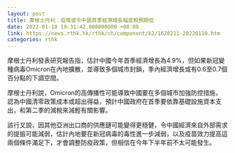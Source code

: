 ```yaml
---
layout: post
title: 摩根士丹利：疫情或令中國首季經濟增長幅度較預期低
date: 2022-01-10 19:31:42.000000000 +08:00
link: https://news.rthk.hk/rthk/ch/component/k2/1628211-20220110.htm
categories: rthk
---
```


摩根士丹利發表研究報告指，估計中國今年首季經濟增長為4.9%，但如果新冠變種病毒Omicron在內地擴散，並導致多個城市封鎖，季內經濟增長或有0.6至0.7個百分點的下調空間。

摩根士丹利說，Omicron的高傳播性可能導致中國要在多個城市加強防控措施，認為中國清零政策成本或超出得益，預計中國政府在首季要依靠基礎設施資本支出，和第二季的減稅來減輕有關影響。

該行又說，因其他亞洲出口商的供應鏈可能變得更穩健，令中國經濟來自外部需求的提振可能減弱，估計內地要在新冠病毒的毒性進一步減弱，以及疫苗效力提高這兩個條件滿足下，才會調整防疫政策，但相信在今年下半年前不太可能發生。
